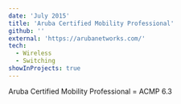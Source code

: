 ```yaml
---
date: 'July 2015'
title: 'Aruba Certified Mobility Professional'
github: ''
external: 'https://arubanetworks.com/'
tech:
  - Wireless
  - Switching
showInProjects: true
---
```


Aruba Certified Mobility Professional = ACMP 6.3
